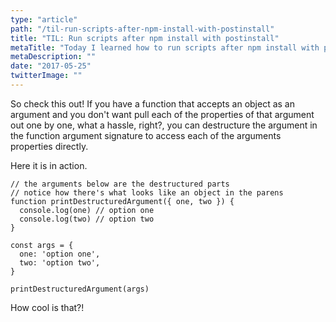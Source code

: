 ```yaml
---
type: "article"
path: "/til-run-scripts-after-npm-install-with-postinstall"
title: "TIL: Run scripts after npm install with postinstall"
metaTitle: "Today I learned how to run scripts after npm install with postinstall"
metaDescription: ""
date: "2017-05-25"
twitterImage: ""
---
```


So check this out! If you have a function that accepts an object as an argument and you don't want pull each of the properties of that argument out one by one, what a hassle, right?, you can destructure the argument in the function argument signature to access each of the arguments properties directly.

Here it is in action.

```
// the arguments below are the destructured parts
// notice how there's what looks like an object in the parens
function printDestructuredArgument({ one, two }) {
  console.log(one) // option one
  console.log(two) // option two
}

const args = {
  one: 'option one',
  two: 'option two',
}

printDestructuredArgument(args)
```

How cool is that?!
